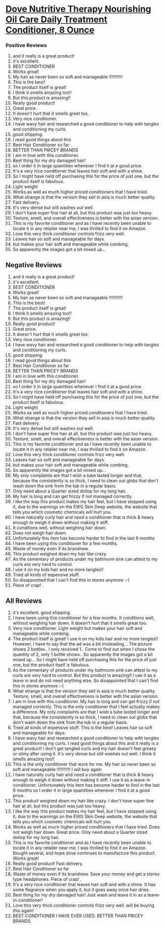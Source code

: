 # [Dove Nutritive Therapy Nourishing Oil Care Daily Treatment Conditioner, 8 Ounce](https://products.checkmycream.com/products/Dove-Nutritive-Therapy-Nourishing-Oil-Care-Daily-Treatment-Conditioner-8-Ounce.html)

### Positive Reviews

<ol>
      <li>and it really is a great product!  </li>
      <li>it&#x27;s excellent.  </li>
      <li>BEST CONDITIONER</li>
      <li>Works great!</li>
      <li>My hair as never been so soft and manageable !!!!!!!!!!!  </li>
      <li>This is the best!</li>
      <li>The product itself is great!</li>
      <li>I think it smells amazing too!!</li>
      <li>But this product is amazing!!</li>
      <li>Really good product!</li>
      <li>Great price.</li>
      <li>It doesn&#x27;t hurt that it smells great too.</li>
      <li>Very nice conditioner.  </li>
      <li>I have wavy hair and researched a good conditioner to help with tangles and conditioning my curls.  </li>
      <li>good shipping.</li>
      <li>I read good things about this</li>
      <li>Best Hair Conditioner so far</li>
      <li>BETTER THAN PRICEY BRANDS</li>
      <li>I am in love with this conditioner.</li>
      <li>Best thing for my dry damaged hair!</li>
      <li>so I order it in large quantities whenever I find it at a good price.</li>
      <li>It&#x27;s a very nice conditioner that leaves hair soft and with a shine.  </li>
      <li>So I might have held off purchasing this for the price of just one, but the product itself is fabulous.</li>
      <li>Light weight</li>
      <li>Works as well as much higher priced conditioners that I have tried.</li>
      <li>What strange is that the version they sell in asia is much better quality.</li>
      <li>Fast delivery.</li>
      <li>It&#x27;s very dense but still washes out well.  </li>
      <li>I don&#x27;t have super fine hair at all, but this product was just too heavy.</li>
      <li>Texture, smell, and overall effectiveness is better with the asian version.</li>
      <li>This is my favorite conditioner and as I have recently been unable to locate it in any retailer near me, I was thrilled to find it on Amazon.</li>
      <li>Love this very thick conditioner controls frizz very well.</li>
      <li>Leaves hair so soft and manageable for days.</li>
      <li>but makes your hair soft and manageable while combing.</li>
      <li>So apparently the images got a bit mixed up...</li>
</ol>


<h2>Negative Reviews</h2>
<ol>
<li> and it really is a great product!  </li>
<li> it&#x27;s excellent.  </li>
<li> BEST CONDITIONER</li>
<li> Works great!</li>
<li> My hair as never been so soft and manageable !!!!!!!!!!!  </li>
<li> This is the best!</li>
<li> The product itself is great!</li>
<li> I think it smells amazing too!!</li>
<li> But this product is amazing!!</li>
<li> Really good product!</li>
<li> Great price.</li>
<li> It doesn&#x27;t hurt that it smells great too.</li>
<li> Very nice conditioner.  </li>
<li> I have wavy hair and researched a good conditioner to help with tangles and conditioning my curls.  </li>
<li> good shipping.</li>
<li> I read good things about this</li>
<li> Best Hair Conditioner so far</li>
<li> BETTER THAN PRICEY BRANDS</li>
<li> I am in love with this conditioner.</li>
<li> Best thing for my dry damaged hair!</li>
<li> so I order it in large quantities whenever I find it at a good price.</li>
<li> It&#x27;s a very nice conditioner that leaves hair soft and with a shine.  </li>
<li> So I might have held off purchasing this for the price of just one, but the product itself is fabulous.</li>
<li> Light weight</li>
<li> Works as well as much higher priced conditioners that I have tried.</li>
<li> What strange is that the version they sell in asia is much better quality.</li>
<li> Fast delivery.</li>
<li> It&#x27;s very dense but still washes out well.  </li>
<li> I don&#x27;t have super fine hair at all, but this product was just too heavy.</li>
<li> Texture, smell, and overall effectiveness is better with the asian version.</li>
<li> This is my favorite conditioner and as I have recently been unable to locate it in any retailer near me, I was thrilled to find it on Amazon.</li>
<li> Love this very thick conditioner controls frizz very well.</li>
<li> Leaves hair so soft and manageable for days.</li>
<li> but makes your hair soft and manageable while combing.</li>
<li> So apparently the images got a bit mixed up...</li>
<li> My only complaints are that I wish a tube lasted longer and that, because the consistently is so thick, I need to clean out globs that don&#x27;t wash down the sink from the tub in a regular basis.</li>
<li> Only need about a Quarter sized dollop for my long hair.</li>
<li> My hair is long and can get frizzy if not managed correctly.</li>
<li> I like the way this product makes my hair feel, but I have stopped using it, due to the warnings on the EWG Skin Deep website, the website that tells you which cosmetic chemicals will hurt you.</li>
<li> I have naturally curly hair and need a conditioner that is thick &amp; heavy enough to weigh it down without making it stiff.</li>
<li> It conditions well, without weighing hair down.</li>
<li> Does not weigh hair down.</li>
<li> Unfortunately this item has become harder to find in the last 6 months</li>
<li> I have been using this conditioner for a few months.  </li>
<li> Waste of money even if its brandnew.</li>
<li> This product weighed down my hair like crazy.</li>
<li> As the cementary of products under my bathroom sink can attest to my curls are very hard to control.</li>
<li> I use it on my kids hair and no more tangles!!</li>
<li> Tried all kinds of expensive stuff.</li>
<li> So disappointed that I can&#x27;t find this in stores anymore :-(</li>
<li> Piece of crap! .</li>
</ol>

<h2>All Reviews</h2>

<ol>
    <li> it&#x27;s excellent.  good shipping.</li>
    <li> I have been using this conditioner for a few months.  It conditions well, without weighing hair down. It doesn&#x27;t hurt that it smells great too.</li>
    <li> Very nice conditioner.  Light weight but makes your hair soft and manageable while combing.</li>
    <li> The product itself is great! I use it on my kids hair and no more tangles!! However, I have to say that the ad was a bit misleading... The picture shows 2 bottles.. I only received 1.. Come to find out when I chose the quantity of 2, only 1 bottle shows.. So apparently the images got a bit mixed up... So I might have held off purchasing this for the price of just one, but the product itself is fabulous.</li>
    <li> As the cementary of products under my bathroom sink can attest to my curls are very hard to control. But this product is amazing!! I use it as a leave in and do not need anything else. So disappointed that I can&#x27;t find this in stores anymore :-(</li>
    <li> What strange is that the version they sell in asia is much better quality. Texture, smell, and overall effectiveness is better with the asian version.</li>
    <li> I am in love with this conditioner. My hair is long and can get frizzy if not managed correctly. This is the only conditioner that I feel actually makes a difference. My only complaints are that I wish a tube lasted longer and that, because the consistently is so thick, I need to clean out globs that don&#x27;t wash down the sink from the tub in a regular basis.</li>
    <li> Tried all kinds of expensive stuff. This is the best! Leaves hair so soft and manageable for days.</li>
    <li> I have wavy hair and researched a good conditioner to help with tangles and conditioning my curls.  I read good things about this and it really is a great product!  I don&#x27;t get tangled curls and my hair doesn&#x27;t feel greasy or slimy after using it.  It&#x27;s very dense but still washes out well.  I think it smells amazing too!!</li>
    <li> This is the only conditioner that work for me. My hair as never been so soft and manageable !!!!!!!!!!!  I will buy again</li>
    <li> I have naturally curly hair and need a conditioner that is thick &amp; heavy enough to weigh it down without making it stiff. I use it as a leave-in conditioner. Unfortunately this item has become harder to find in the last 6 months so I order it in large quantities whenever I find it at a good price.</li>
    <li> This product weighed down my hair like crazy. I don&#x27;t have super fine hair at all, but this product was just too heavy.</li>
    <li> I like the way this product makes my hair feel, but I have stopped using it, due to the warnings on the EWG Skin Deep website, the website that tells you which cosmetic chemicals will hurt you.</li>
    <li> Works as well as much higher priced conditioners that I have tried. Does not weigh hair down. Great price. Only need about a Quarter sized dollop for my long hair.</li>
    <li> This is my favorite conditioner and as I have recently been unable to locate it in any retailer near me, I was thrilled to find it on Amazon. Bought several, and hope dove continues to manufacture this product. Works great!</li>
    <li> Really good product! Fast delivery.</li>
    <li> Best Hair Conditioner so far</li>
    <li> Waste of money even if its brandnew. Save your money and get a stereo type headphones. Piece of crap! .</li>
    <li> It&#x27;s a very nice conditioner that leaves hair soft and with a shine.  It has some flagrance when you apply it, but it goes away once hair dries.</li>
    <li> Best thing for my dry damaged hair! Just wash and leave it in as a leave-in-conditioner!</li>
    <li> Love this very thick conditioner controls frizz very well. will be buying this again!</li>
    <li> BEST CONDITIONER I HAVE EVER USED. BETTER THAN PRICEY BRANDS</li>
</ol>




